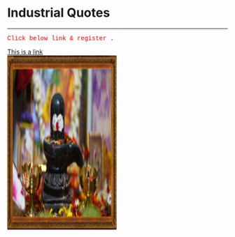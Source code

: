 <html>
<head>

</head>
<body>

<h1>Industrial Quotes</h1>
<hr>
<p style="color:red;font-family:courier;"> Click below link & register .</p>
<a href="https://www.w3schools.com">This is a link </a> <br>

<img src="image1.png" width="250" height="400" alt="Lord SHIVA">


</body>
</html>
